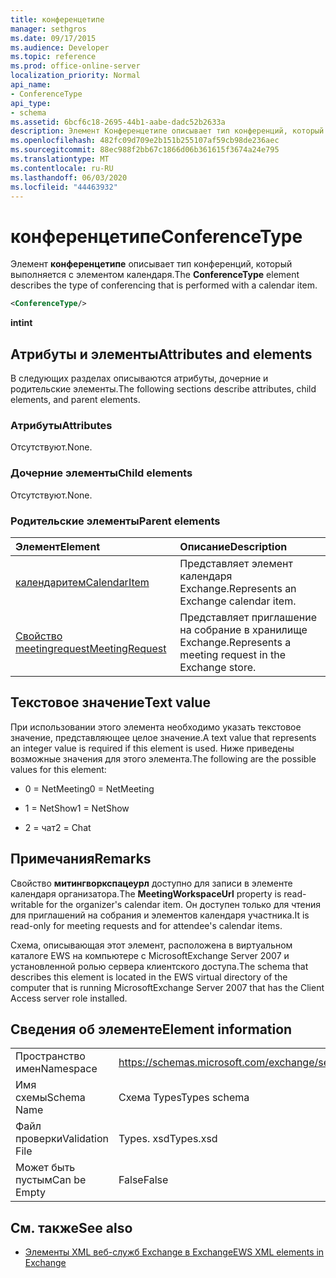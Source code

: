 ```yaml
---
title: конференцетипе
manager: sethgros
ms.date: 09/17/2015
ms.audience: Developer
ms.topic: reference
ms.prod: office-online-server
localization_priority: Normal
api_name:
- ConferenceType
api_type:
- schema
ms.assetid: 6bcf6c18-2695-44b1-aabe-dadc52b2633a
description: Элемент Конференцетипе описывает тип конференций, который выполняется с элементом календаря.
ms.openlocfilehash: 482fc09d709e2b151b255107af59cb98de236aec
ms.sourcegitcommit: 88ec988f2bb67c1866d06b361615f3674a24e795
ms.translationtype: MT
ms.contentlocale: ru-RU
ms.lasthandoff: 06/03/2020
ms.locfileid: "44463932"
---
```

# <a name="conferencetype"></a><span data-ttu-id="2f4c5-103">конференцетипе</span><span class="sxs-lookup"><span data-stu-id="2f4c5-103">ConferenceType</span></span>

<span data-ttu-id="2f4c5-104">Элемент **конференцетипе** описывает тип конференций, который выполняется с элементом календаря.</span><span class="sxs-lookup"><span data-stu-id="2f4c5-104">The **ConferenceType** element describes the type of conferencing that is performed with a calendar item.</span></span> 
  
```xml
<ConferenceType/>
```

 <span data-ttu-id="2f4c5-105">**int**</span><span class="sxs-lookup"><span data-stu-id="2f4c5-105">**int**</span></span>
## <a name="attributes-and-elements"></a><span data-ttu-id="2f4c5-106">Атрибуты и элементы</span><span class="sxs-lookup"><span data-stu-id="2f4c5-106">Attributes and elements</span></span>

<span data-ttu-id="2f4c5-107">В следующих разделах описываются атрибуты, дочерние и родительские элементы.</span><span class="sxs-lookup"><span data-stu-id="2f4c5-107">The following sections describe attributes, child elements, and parent elements.</span></span>
  
### <a name="attributes"></a><span data-ttu-id="2f4c5-108">Атрибуты</span><span class="sxs-lookup"><span data-stu-id="2f4c5-108">Attributes</span></span>

<span data-ttu-id="2f4c5-109">Отсутствуют.</span><span class="sxs-lookup"><span data-stu-id="2f4c5-109">None.</span></span>
  
### <a name="child-elements"></a><span data-ttu-id="2f4c5-110">Дочерние элементы</span><span class="sxs-lookup"><span data-stu-id="2f4c5-110">Child elements</span></span>

<span data-ttu-id="2f4c5-111">Отсутствуют.</span><span class="sxs-lookup"><span data-stu-id="2f4c5-111">None.</span></span>
  
### <a name="parent-elements"></a><span data-ttu-id="2f4c5-112">Родительские элементы</span><span class="sxs-lookup"><span data-stu-id="2f4c5-112">Parent elements</span></span>

|<span data-ttu-id="2f4c5-113">**Элемент**</span><span class="sxs-lookup"><span data-stu-id="2f4c5-113">**Element**</span></span>|<span data-ttu-id="2f4c5-114">**Описание**</span><span class="sxs-lookup"><span data-stu-id="2f4c5-114">**Description**</span></span>|
|:-----|:-----|
|[<span data-ttu-id="2f4c5-115">календаритем</span><span class="sxs-lookup"><span data-stu-id="2f4c5-115">CalendarItem</span></span>](calendaritem.md) <br/> |<span data-ttu-id="2f4c5-116">Представляет элемент календаря Exchange.</span><span class="sxs-lookup"><span data-stu-id="2f4c5-116">Represents an Exchange calendar item.</span></span>  <br/> |
|[<span data-ttu-id="2f4c5-117">Свойство meetingrequest</span><span class="sxs-lookup"><span data-stu-id="2f4c5-117">MeetingRequest</span></span>](meetingrequest.md) <br/> |<span data-ttu-id="2f4c5-118">Представляет приглашение на собрание в хранилище Exchange.</span><span class="sxs-lookup"><span data-stu-id="2f4c5-118">Represents a meeting request in the Exchange store.</span></span>  <br/> |
   
## <a name="text-value"></a><span data-ttu-id="2f4c5-119">Текстовое значение</span><span class="sxs-lookup"><span data-stu-id="2f4c5-119">Text value</span></span>

<span data-ttu-id="2f4c5-120">При использовании этого элемента необходимо указать текстовое значение, представляющее целое значение.</span><span class="sxs-lookup"><span data-stu-id="2f4c5-120">A text value that represents an integer value is required if this element is used.</span></span> <span data-ttu-id="2f4c5-121">Ниже приведены возможные значения для этого элемента.</span><span class="sxs-lookup"><span data-stu-id="2f4c5-121">The following are the possible values for this element:</span></span>
  
- <span data-ttu-id="2f4c5-122">0 = NetMeeting</span><span class="sxs-lookup"><span data-stu-id="2f4c5-122">0 = NetMeeting</span></span>
    
- <span data-ttu-id="2f4c5-123">1 = NetShow</span><span class="sxs-lookup"><span data-stu-id="2f4c5-123">1 = NetShow</span></span>
    
- <span data-ttu-id="2f4c5-124">2 = чат</span><span class="sxs-lookup"><span data-stu-id="2f4c5-124">2 = Chat</span></span>
    
## <a name="remarks"></a><span data-ttu-id="2f4c5-125">Примечания</span><span class="sxs-lookup"><span data-stu-id="2f4c5-125">Remarks</span></span>

<span data-ttu-id="2f4c5-126">Свойство **митингворкспацеурл** доступно для записи в элементе календаря организатора.</span><span class="sxs-lookup"><span data-stu-id="2f4c5-126">The **MeetingWorkspaceUrl** property is read-writable for the organizer's calendar item.</span></span> <span data-ttu-id="2f4c5-127">Он доступен только для чтения для приглашений на собрания и элементов календаря участника.</span><span class="sxs-lookup"><span data-stu-id="2f4c5-127">It is read-only for meeting requests and for attendee's calendar items.</span></span> 
  
<span data-ttu-id="2f4c5-128">Схема, описывающая этот элемент, расположена в виртуальном каталоге EWS на компьютере с MicrosoftExchange Server 2007 и установленной ролью сервера клиентского доступа.</span><span class="sxs-lookup"><span data-stu-id="2f4c5-128">The schema that describes this element is located in the EWS virtual directory of the computer that is running MicrosoftExchange Server 2007 that has the Client Access server role installed.</span></span> 
  
## <a name="element-information"></a><span data-ttu-id="2f4c5-129">Сведения об элементе</span><span class="sxs-lookup"><span data-stu-id="2f4c5-129">Element information</span></span>

|||
|:-----|:-----|
|<span data-ttu-id="2f4c5-130">Пространство имен</span><span class="sxs-lookup"><span data-stu-id="2f4c5-130">Namespace</span></span>  <br/> |https://schemas.microsoft.com/exchange/services/2006/types  <br/> |
|<span data-ttu-id="2f4c5-131">Имя схемы</span><span class="sxs-lookup"><span data-stu-id="2f4c5-131">Schema Name</span></span>  <br/> |<span data-ttu-id="2f4c5-132">Схема Types</span><span class="sxs-lookup"><span data-stu-id="2f4c5-132">Types schema</span></span>  <br/> |
|<span data-ttu-id="2f4c5-133">Файл проверки</span><span class="sxs-lookup"><span data-stu-id="2f4c5-133">Validation File</span></span>  <br/> |<span data-ttu-id="2f4c5-134">Types. xsd</span><span class="sxs-lookup"><span data-stu-id="2f4c5-134">Types.xsd</span></span>  <br/> |
|<span data-ttu-id="2f4c5-135">Может быть пустым</span><span class="sxs-lookup"><span data-stu-id="2f4c5-135">Can be Empty</span></span>  <br/> |<span data-ttu-id="2f4c5-136">False</span><span class="sxs-lookup"><span data-stu-id="2f4c5-136">False</span></span>  <br/> |
   
## <a name="see-also"></a><span data-ttu-id="2f4c5-137">См. также</span><span class="sxs-lookup"><span data-stu-id="2f4c5-137">See also</span></span>



- [<span data-ttu-id="2f4c5-138">Элементы XML веб-служб Exchange в Exchange</span><span class="sxs-lookup"><span data-stu-id="2f4c5-138">EWS XML elements in Exchange</span></span>](ews-xml-elements-in-exchange.md)

